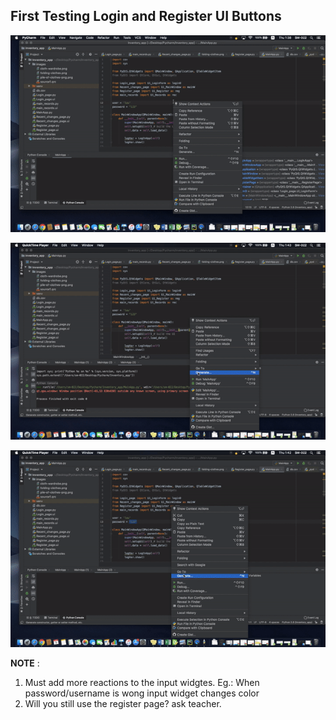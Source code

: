 First Testing Login and Register UI Buttons
------------------

![](Login1.gif)

![](Login2.gif)

![](Register.gif)

**NOTE** : 
1. Must add more reactions to the input widgtes. Eg.: When password/username is wong input widget changes color
1. Will you still use the register page? ask teacher.
